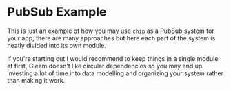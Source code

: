 # PubSub Example

This is just an example of how you may use `chip` as a PubSub system for your app; there are many approaches but here each part of the system is neatly divided into its own module. 

If you're starting out I would recommend to keep things in a single module at first, Gleam doesn't like circular dependencies so you may end up investing a lot of time into data modelling and organizing your system rather than making it work. 